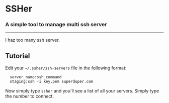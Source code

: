 # SSHer
### A simple tool to manage multi ssh server
***
I haz too many ssh server.

## Tutorial

Edit your `~/.ssher/ssh-servers` file in the following format:
```
  server_name:ssh_command
  staging:ssh -i key.pem superduper.com
```

Now simply type `ssher` and you'll see a list of all your servers. Simply type
the number to connect.
